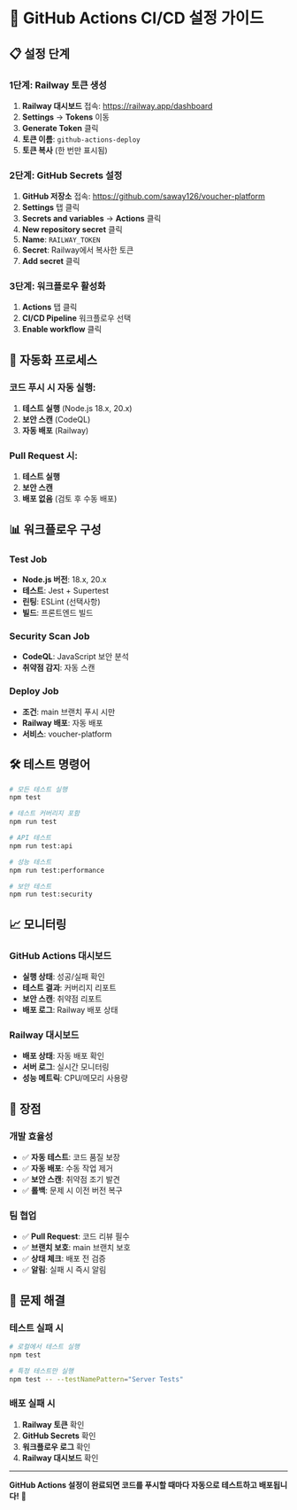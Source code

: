 # 🚀 GitHub Actions CI/CD 설정 가이드

## 📋 설정 단계

### 1단계: Railway 토큰 생성
1. **Railway 대시보드** 접속: https://railway.app/dashboard
2. **Settings** → **Tokens** 이동
3. **Generate Token** 클릭
4. **토큰 이름**: `github-actions-deploy`
5. **토큰 복사** (한 번만 표시됨)

### 2단계: GitHub Secrets 설정
1. **GitHub 저장소** 접속: https://github.com/saway126/voucher-platform
2. **Settings** 탭 클릭
3. **Secrets and variables** → **Actions** 클릭
4. **New repository secret** 클릭
5. **Name**: `RAILWAY_TOKEN`
6. **Secret**: Railway에서 복사한 토큰
7. **Add secret** 클릭

### 3단계: 워크플로우 활성화
1. **Actions** 탭 클릭
2. **CI/CD Pipeline** 워크플로우 선택
3. **Enable workflow** 클릭

## 🔄 자동화 프로세스

### 코드 푸시 시 자동 실행:
1. **테스트 실행** (Node.js 18.x, 20.x)
2. **보안 스캔** (CodeQL)
3. **자동 배포** (Railway)

### Pull Request 시:
1. **테스트 실행**
2. **보안 스캔**
3. **배포 없음** (검토 후 수동 배포)

## 📊 워크플로우 구성

### Test Job
- **Node.js 버전**: 18.x, 20.x
- **테스트**: Jest + Supertest
- **린팅**: ESLint (선택사항)
- **빌드**: 프론트엔드 빌드

### Security Scan Job
- **CodeQL**: JavaScript 보안 분석
- **취약점 감지**: 자동 스캔

### Deploy Job
- **조건**: main 브랜치 푸시 시만
- **Railway 배포**: 자동 배포
- **서비스**: voucher-platform

## 🛠️ 테스트 명령어

```bash
# 모든 테스트 실행
npm test

# 테스트 커버리지 포함
npm run test

# API 테스트
npm run test:api

# 성능 테스트
npm run test:performance

# 보안 테스트
npm run test:security
```

## 📈 모니터링

### GitHub Actions 대시보드
- **실행 상태**: 성공/실패 확인
- **테스트 결과**: 커버리지 리포트
- **보안 스캔**: 취약점 리포트
- **배포 로그**: Railway 배포 상태

### Railway 대시보드
- **배포 상태**: 자동 배포 확인
- **서버 로그**: 실시간 모니터링
- **성능 메트릭**: CPU/메모리 사용량

## 🎯 장점

### 개발 효율성
- ✅ **자동 테스트**: 코드 품질 보장
- ✅ **자동 배포**: 수동 작업 제거
- ✅ **보안 스캔**: 취약점 조기 발견
- ✅ **롤백**: 문제 시 이전 버전 복구

### 팀 협업
- ✅ **Pull Request**: 코드 리뷰 필수
- ✅ **브랜치 보호**: main 브랜치 보호
- ✅ **상태 체크**: 배포 전 검증
- ✅ **알림**: 실패 시 즉시 알림

## 🔧 문제 해결

### 테스트 실패 시
```bash
# 로컬에서 테스트 실행
npm test

# 특정 테스트만 실행
npm test -- --testNamePattern="Server Tests"
```

### 배포 실패 시
1. **Railway 토큰** 확인
2. **GitHub Secrets** 확인
3. **워크플로우 로그** 확인
4. **Railway 대시보드** 확인

---

**GitHub Actions 설정이 완료되면 코드를 푸시할 때마다 자동으로 테스트하고 배포됩니다!** 🎉

